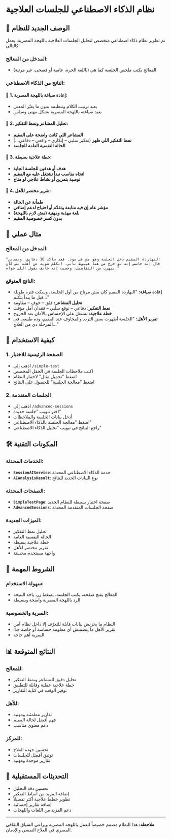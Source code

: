 # نظام الذكاء الاصطناعي للجلسات العلاجية

## 🎯 الوصف الجديد للنظام

تم تطوير نظام ذكاء اصطناعي متخصص لتحليل الجلسات العلاجية باللهجة المصرية، يعمل كالتالي:

### المدخل من المعالج:
- المعالج يكتب ملخص الجلسة كما هي (باللغة الحرة، عامية أو فصحى، غير مرتبة)

### الناتج من الذكاء الاصطناعي:

#### 🔹 1. إعادة صياغة باللهجة المصرية:
- يعيد ترتيب الكلام وتنظيمه بدون ما يغيّر المعنى
- يعيد صياغته باللهجة المصرية بشكل مهني وسلس

#### 🔸 2. تحليل المشاعر ونمط التفكير:
- **المشاعر اللي كانت واضحة على المقيم**
- **نمط التفكير اللي ظهر** (تفكير سلبي – إنكاري – واقعي – دفاعي…)
- **الحالة النفسية العامة للجلسة**

#### 🔸 3. خطة علاجية بسيطة:
- **هدف أو هدفين للجلسة الجاية**
- **اتجاه مناسب نبدأ نشتغل عليه مع المقيم**
- **توصية بتمرين أو نشاط علاجي لو متاح**

#### 🔸 4. تقرير مختصر للأهل:
- **طمأنة عن الحالة**
- **مؤشر عام إن فيه متابعة وتقدّم أو احتياج لدعم إضافي**
- **بلغة مهذبة ومهنية (مش لازم باللهجة)**
- **بدون كسر خصوصية المقيم**

## 📝 مثال عملي

### المدخل من المعالج:
```
"النهاردة المقيم دخل الجلسة وهو مش في مود. قعد ساكت 10 دقايق، وبعدين قال إنه حاسس إنه لو خرج من هنا هيبوظ تاني. اتكلم شوية عن أهله بس كان بيهرب من التفاصيل، وحسيت إنه خايف يقول اللي جواه."
```

### الناتج المتوقع:
- **إعادة صياغة:** "النهاردة المقيم كان مش مرتاح من أول الجلسة، وسكت فترة طويلة قبل ما يبدأ يتكلم..."
- **تحليل المشاعر:** قلق – خوف – مقاومة
- **نمط التفكير:** دفاعي – توقع سلبي – فقدان أمل مؤقت
- **خطة علاجية:** نشتغل على الإحساس بالأمان بعد الخروج
- **تقرير الأهل:** "الجلسة أظهرت بعض التردد والمخاوف عند المقيم، وده طبيعي في المرحلة دي من العلاج..."

## 🚀 كيفية الاستخدام

### 1. الصفحة الرئيسية للاختبار
- اذهب إلى `/simple-test`
- اكتب ملاحظات الجلسة في الحقل المخصص
- اضغط "تحميل مثال" لاختبار النظام
- اضغط "معالجة الجلسة" للحصول على النتائج

### 2. الجلسات المتقدمة
- اذهب إلى `/advanced-sessions`
- اختر تبويب "جلسة جديدة"
- أدخل بيانات الجلسة والملاحظات
- اضغط "معالجة الجلسة بالذكاء الاصطناعي"
- راجع النتائج في تبويب "تحليل الذكاء الاصطناعي"

## 🛠️ المكونات التقنية

### الخدمات المحدثة:
- **`SessionAIService`**: خدمة الذكاء الاصطناعي المحدثة
- **`AIAnalysisResult`**: نوع البيانات الجديد للنتائج

### الصفحات المحدثة:
- **`SimpleTestPage`**: صفحة اختبار بسيطة للنظام الجديد
- **`AdvancedSessions`**: صفحة الجلسات المتقدمة المحدثة

### الميزات الجديدة:
- تحليل نمط التفكير
- الحالة النفسية العامة
- خطة علاجية بسيطة
- تقرير مختصر للأهل
- واجهة مستخدم محسنة

## 🔐 الشروط المهمة

### سهولة الاستخدام:
- المعالج يفتح صفحة، يكتب الجلسة، يضغط زر، ياخد النتيجة
- الرد باللهجة المصرية واضحة وبسيطة

### السرية والخصوصية:
- النظام ما يخزنش بيانات قابلة للتعرّف إلا داخل نظام آمن
- تقرير الأهل ما يتضمنش أي معلومة حساسة أو خاصة جدًا
- السرية أهم حاجة

## 📊 النتائج المتوقعة

### للمعالج:
- تحليل دقيق للمشاعر ونمط التفكير
- خطة علاجية عملية وقابلة للتطبيق
- توفير الوقت في كتابة التقارير

### للأهل:
- تقارير مطمئنة ومهنية
- فهم أفضل لحالة المقيم
- دعم معنوي مناسب

### للمركز:
- تحسين جودة العلاج
- توثيق أفضل للجلسات
- تقارير موحدة ومهنية

## 🔄 التحديثات المستقبلية

- تحسين دقة التحليل
- إضافة المزيد من أنماط التفكير
- تطوير خطط علاجية أكثر تفصيلاً
- إضافة تقارير إحصائية
- دعم المزيد من اللغات واللهجات

---

**ملاحظة:** هذا النظام مصمم خصيصاً للعمل باللهجة المصرية ويراعي السياق الثقافي المصري في العلاج النفسي والإدمان. 